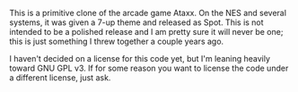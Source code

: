 This is a primitive clone of the arcade game Ataxx. On the NES and several systems, it was given a 7-up theme and released as Spot. This is not intended to be a polished release and I am pretty sure it will never be one; this is just something I threw together a couple years ago.

I haven't decided on a license for this code yet, but I'm leaning heavily toward GNU GPL v3. If for some reason you want to license the code under a different license, just ask.